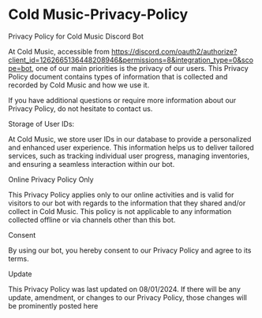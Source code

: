 # Cold Music-Privacy-Policy

Privacy Policy for Cold Music Discord Bot

At Cold Music, accessible from https://discord.com/oauth2/authorize?client_id=1262665136448208946&permissions=8&integration_type=0&scope=bot, one of our main priorities is the privacy of our users. This Privacy Policy document contains types of information that is collected and recorded by Cold Music and how we use it.

If you have additional questions or require more information about our Privacy Policy, do not hesitate to contact us.

Storage of User IDs:

At Cold Music, we store user IDs in our database to provide a personalized and enhanced user experience. This information helps us to deliver tailored services, such as tracking individual user progress, managing inventories, and ensuring a seamless interaction within our bot.

Online Privacy Policy Only

This Privacy Policy applies only to our online activities and is valid for visitors to our bot with regards to the information that they shared and/or collect in Cold Music. This policy is not applicable to any information collected offline or via channels other than this bot.

Consent

By using our bot, you hereby consent to our Privacy Policy and agree to its terms.

Update

This Privacy Policy was last updated on 08/01/2024. If there will be any update, amendment, or changes to our Privacy Policy, those changes will be prominently posted here
